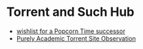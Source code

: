 # Torrent and Such Hub

- [wishlist for a Popcorn Time successor](653c597b-433e-45ac-a01c-8f0dba1b6678.md)
- [Purely Academic Torrent Site Observation](fdbad4b8-d490-4d64-a1e6-d9c40b88d373.md)

